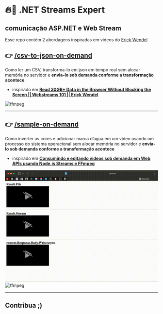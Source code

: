 # 🔥📀 .NET Streams Expert
comunicação ASP.NET e Web Stream
---

Esse repo contém 2 abordagens inspiradas em videos do [Erick Wendel](https://github.com/ErickWendel)



## 👉 [/csv-to-json-on-demand](https://github.com/eduardoworrel/dotnet-stream-expert/tree/main/csv-to-json-on-demand)
Como ler um CSV, transforma-lo em json em tempo real sem alocar memória no servidor e **envia-lo sob demanda conforme a transformação acontece**.
- inspirado em **[Read 30GB+ Data in the Browser Without Blocking the Screen || Webstreams 101 || Erick Wendel](https://www.youtube.com/watch?v=EexM7EL9Blk)**

![ffmpeg](assets/csv.gif)

---

## 👉 [/sample-on-demand](https://github.com/eduardoworrel/dotnet-stream-expert/tree/main/sample-on-demand)
Como inverter as cores e adicionar marca d’agua em um vídeo usando um processo do sistema operacional sem alocar memória no servidor e **envia-lo sob demanda conforme a transformação acontece**
- inspirado em **[Consumindo e editando videos sob demanda em Web APIs usando Node.js Streams e FFmpeg](https://www.youtube.com/watch?v=RixFzeltO68)**

![/csv-to-json-on-demand](assets/3ways.gif)
![ffmpeg](assets/ffmpeg.gif)

---

## Contribua ;)